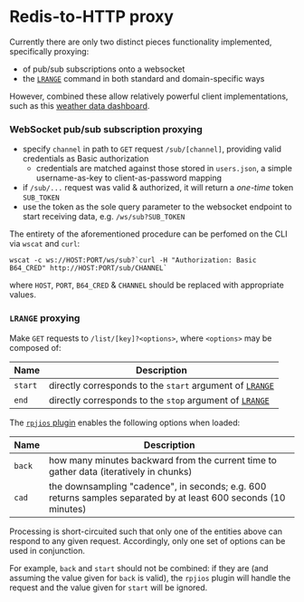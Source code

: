 # Redis-to-HTTP proxy

Currently there are only two distinct pieces functionality implemented, specifically proxying:
  * of pub/sub subscriptions onto a websocket
  * the [`LRANGE`](https://redis.io/commands/lrange) command in both standard and domain-specific ways

However, combined these allow relatively powerful client implementations, such as this [weather data dashboard](https://code.rpjios.com/ryan/weather-dashboard).

### WebSocket pub/sub subscription proxying

* specify `channel` in path to `GET` request `/sub/[channel]`, providing valid credentials as Basic authorization
  * credentials are matched against those stored in `users.json`, a simple username-as-key to client-as-password mapping
* if `/sub/...` request was valid & authorized, it will return a *one-time* token `SUB_TOKEN`
* use the token as the sole query parameter to the websocket endpoint to start receiving data, e.g. `/ws/sub?SUB_TOKEN`

The entirety of the aforementioned procedure can be perfomed on the CLI via `wscat` and `curl`:

```
wscat -c ws://HOST:PORT/ws/sub?`curl -H "Authorization: Basic B64_CRED" http://HOST:PORT/sub/CHANNEL`
```

where `HOST`, `PORT`, `B64_CRED` & `CHANNEL` should be replaced with appropriate values.

### `LRANGE` proxying

Make `GET` requests to `/list/[key]?<options>`, where `<options>` may be composed of:

| Name | Description|
| --- | --- |
| `start` | directly corresponds to the `start` argument of [`LRANGE`](https://redis.io/commands/lrange) |
| `end` | directly corresponds to the `stop` argument of [`LRANGE`](https://redis.io/commands/lrange) |

The [`rpjios` plugin](plugins/rpjios/main.go) enables the following options when loaded:

| Name | Description|
| --- | --- |
| `back` | how many minutes backward from the current time to gather data (iteratively in chunks) |
| `cad` | the downsampling "cadence", in seconds; e.g. 600 returns samples separated by at least 600 seconds (10 minutes) |

Processing is short-circuited such that only one of the entities above can respond to any given request. Accordingly, only one set of options can be used in conjunction. 

For example, `back` and `start` should not be combined: if they are (and assuming the value given for `back` is valid), the `rpjios` plugin will handle the request and the value given for `start` will be ignored.